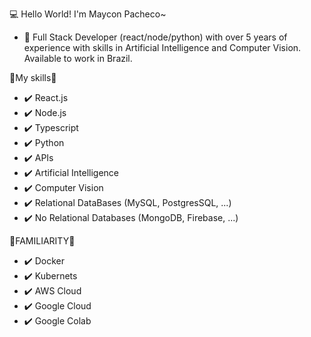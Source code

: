 💻 Hello World! I'm Maycon Pacheco~

- 👋 Full Stack Developer (react/node/python) with over 5 years of experience with skills in Artificial Intelligence and Computer Vision. Available to work in Brazil.

🔧My skills🔧

- ✔️ React.js
- ✔️ Node.js
- ✔️ Typescript
- ✔️ Python
- ✔️ APIs
- ✔️ Artificial Intelligence
- ✔️ Computer Vision
- ✔️ Relational DataBases (MySQL, PostgresSQL, ...)
- ✔️ No Relational Databases (MongoDB, Firebase, ...)


🔵FAMILIARITY🔵

- ✔️ Docker
- ✔️ Kubernets
- ✔️ AWS Cloud
- ✔️ Google Cloud
- ✔️ Google Colab
  
  



